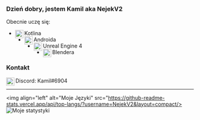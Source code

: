 ### Dzień dobry, jestem Kamil aka NejekV2
Obecnie uczę się:
- <img align="left" width="22px" src="https://raw.githubusercontent.com/simple-icons/simple-icons/develop/icons/kotlin.svg"/> Kotlina
- <img align="left" width="22px" src="https://raw.githubusercontent.com/simple-icons/simple-icons/develop/icons/android.svg"/> Androida
- <img align="left" width="22px" src="https://raw.githubusercontent.com/simple-icons/simple-icons/develop/icons/unrealengine.svg"/> Unreal Engine 4
- <img align="left" width="22px" src="https://raw.githubusercontent.com/simple-icons/simple-icons/develop/icons/blender.svg"/> Blendera

### Kontakt
<img align="left" width="22px" src="https://raw.githubusercontent.com/simple-icons/simple-icons/develop/icons/discord.svg"> Discord: Kamil#6904

---
<img align="left" alt="Moje Języki" src="https://github-readme-stats.vercel.app/api/top-langs/?username=NejekV2&layout=compact/>
<img align="left" alt="Moje statystyki" src="https://github-readme-stats.vercel.app/api?username=NejekV2&hide=stars,prs,issues&show_icons=true"/>

<br />
<br />